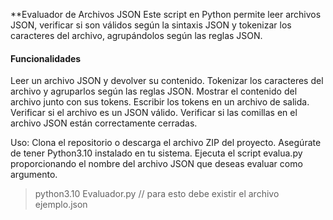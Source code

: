 **Evaluador de Archivos JSON
Este script en Python permite leer archivos JSON, verificar si son válidos según la sintaxis JSON y 
tokenizar los caracteres del archivo, agrupándolos según las reglas JSON. 


#### Funcionalidades
Leer un archivo JSON y devolver su contenido.
Tokenizar los caracteres del archivo y agruparlos según las reglas JSON.
Mostrar el contenido del archivo junto con sus tokens.
Escribir los tokens en un archivo de salida.
Verificar si el archivo es un JSON válido.
Verificar si las comillas en el archivo JSON están correctamente cerradas.

Uso:
Clona el repositorio o descarga el archivo ZIP del proyecto.
Asegúrate de tener Python3.10 instalado en tu sistema.
Ejecuta el script evalua.py proporcionando el nombre del archivo JSON que deseas evaluar como argumento.

> python3.10 Evaluador.py  // para esto debe existir el archivo ejemplo.json

